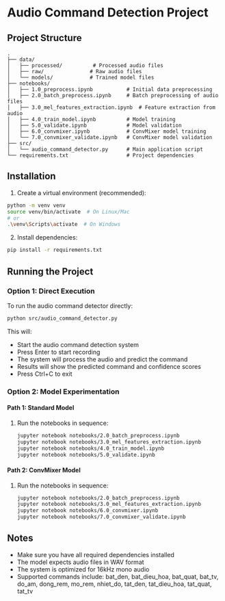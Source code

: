 # Audio Command Detection Project

## Project Structure

```
.
├── data/
│   ├── processed/          # Processed audio files
│   ├── raw/               # Raw audio files
│   └── models/            # Trained model files
├── notebooks/
│   ├── 1.0_preprocess.ipynb           # Initial data preprocessing
│   ├── 2.0_batch_preprocess.ipynb     # Batch preprocessing of audio files
│   ├── 3.0_mel_features_extraction.ipynb  # Feature extraction from audio
│   ├── 4.0_train_model.ipynb          # Model training
│   ├── 5.0_validate.ipynb             # Model validation
│   ├── 6.0_convmixer.ipynb            # ConvMixer model training
│   └── 7.0_convmixer_validate.ipynb   # ConvMixer model validation
├── src/
│   └── audio_command_detector.py      # Main application script
└── requirements.txt                   # Project dependencies
```

## Installation

1. Create a virtual environment (recommended):

```bash
python -m venv venv
source venv/bin/activate  # On Linux/Mac
# or
.\venv\Scripts\activate  # On Windows
```

2. Install dependencies:

```bash
pip install -r requirements.txt
```

## Running the Project

### Option 1: Direct Execution

To run the audio command detector directly:

```bash
python src/audio_command_detector.py
```

This will:

- Start the audio command detection system
- Press Enter to start recording
- The system will process the audio and predict the command
- Results will show the predicted command and confidence scores
- Press Ctrl+C to exit

### Option 2: Model Experimentation

#### Path 1: Standard Model

1. Run the notebooks in sequence:
   ```bash
   jupyter notebook notebooks/2.0_batch_preprocess.ipynb
   jupyter notebook notebooks/3.0_mel_features_extraction.ipynb
   jupyter notebook notebooks/4.0_train_model.ipynb
   jupyter notebook notebooks/5.0_validate.ipynb
   ```

#### Path 2: ConvMixer Model

1. Run the notebooks in sequence:
   ```bash
   jupyter notebook notebooks/2.0_batch_preprocess.ipynb
   jupyter notebook notebooks/3.0_mel_features_extraction.ipynb
   jupyter notebook notebooks/6.0_convmixer.ipynb
   jupyter notebook notebooks/7.0_convmixer_validate.ipynb
   ```

## Notes

- Make sure you have all required dependencies installed
- The model expects audio files in WAV format
- The system is optimized for 16kHz mono audio
- Supported commands include: bat_den, bat_dieu_hoa, bat_quat, bat_tv, do_am, dong_rem, mo_rem, nhiet_do, tat_den, tat_dieu_hoa, tat_quat, tat_tv
